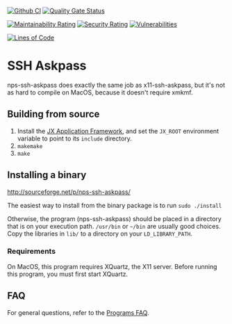 [![Github CI](https://github.com/jafl/ssh-askpass/actions/workflows/ci.yml/badge.svg)](https://github.com/jafl/ssh-askpass/actions/workflows/ci.yml)
[![Quality Gate Status](https://sonarcloud.io/api/project_badges/measure?branch=main&project=jafl_ssh-askpass&metric=alert_status)](https://sonarcloud.io/dashboard?id=jafl_ssh-askpass&branch=main)

[![Maintainability Rating](https://sonarcloud.io/api/project_badges/measure?branch=main&project=jafl_ssh-askpass&metric=sqale_rating)](https://sonarcloud.io/dashboard?id=jafl_ssh-askpass&branch=main)
[![Security Rating](https://sonarcloud.io/api/project_badges/measure?branch=main&project=jafl_ssh-askpass&metric=security_rating)](https://sonarcloud.io/dashboard?id=jafl_ssh-askpass&branch=main)
[![Vulnerabilities](https://sonarcloud.io/api/project_badges/measure?branch=main&project=jafl_ssh-askpass&metric=vulnerabilities)](https://sonarcloud.io/dashboard?id=jafl_ssh-askpass&branch=main)

[![Lines of Code](https://sonarcloud.io/api/project_badges/measure?branch=main&project=jafl_ssh-askpass&metric=ncloc)](https://sonarcloud.io/dashboard?id=jafl_ssh-askpass&branch=main)

# SSH Askpass

nps-ssh-askpass does exactly the same job as x11-ssh-askpass, but it's not as hard to compile on MacOS, because it doesn't require xmkmf.


## Building from source

1. Install the [JX Application Framework](https://github.com/jafl/jx_application_framework),  and set the `JX_ROOT` environment variable to point to its `include` directory.
1. `makemake`
1. `make`


## Installing a binary

http://sourceforge.net/p/nps-ssh-askpass/

The easiest way to install from the binary package is to run `sudo ./install`

Otherwise, the program (nps-ssh-askpass) should be placed in a directory that is on your execution path.  `/usr/bin` or `~/bin` are usually good choices.  Copy the libraries in `lib/` to a directory on your `LD_LIBRARY_PATH`.

### Requirements

On MacOS, this program requires XQuartz, the X11 server.  Before running this program, you must first start XQuartz.


## FAQ

For general questions, refer to the [Programs FAQ](https://github.com/jafl/jx_application_framework/blob/master/APPS.md).
